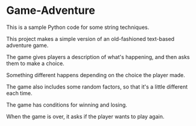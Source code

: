 # Game-Adventure
This is a sample Python code for some string techniques. 

This project makes a simple version of an old-fashioned text-based adventure game.

The game gives players a description of what's happening, and then asks them to make a choice.

Something different happens depending on the choice the player made.

The game also includes some random factors, so that it's a little different each time.

The game has conditions for winning and losing.

When the game is over, it asks if the player wants to play again.
